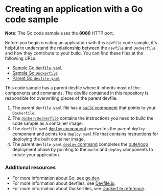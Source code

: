 # Creating an application with a Go code sample

**Note:** The Go code sample uses the **8080** HTTP port.

Before you begin creating an application with this `devfile` code sample, it's helpful to understand the relationship between the `devfile` and `Dockerfile` and how they contribute to your build. You can find these files at the following URLs:

- [Sample Go `devfile.yaml`](https://github.com/devfile-samples/devfile-sample-go-basic/blob/v2.0.0/devfile.yaml)
- [Sample Go `Dockerfile`](https://github.com/devfile-samples/devfile-sample-go-basic/blob/v2.0.0/docker/Dockerfile)
- [Parent Go `devfile.yaml`](https://github.com/devfile/registry/blob/main/stacks/go/2.2.0/devfile.yaml)

This code sample has a parent devfile where it inherits most of the components and commands. The devfile contained in this repository is responsible for overwriting pieces of the parent devfile.

1. The parent `devfile.yaml` file has a [`build` component](https://github.com/devfile/registry/blob/main/stacks/go/2.2.0/devfile.yaml#L22-L28) that points to your `Dockerfile`.
2. The [`docker/Dockerfile`](https://github.com/devfile-samples/devfile-sample-go-basic/blob/v2.0.0/docker/Dockerfile) contains the instructions you need to build the code sample as a container image.
3. The `devfile.yaml` [`deploy` component](https://github.com/devfile-samples/devfile-sample-go-basic/blob/v2.0.0/devfile.yaml#L21-L33) overwrites the parent `deploy` component and points to a `deploy.yaml` file that contains instructions for deploying the built container image.
4. The parent `devfile.yaml` [`deploy` command](https://github.com/devfile/registry/blob/main/stacks/go/2.2.0/devfile.yaml#L57-L64) completes the [outerloop](https://devfile.io/docs/2.2.0/innerloop-vs-outerloop) deployment phase by pointing to the `build` and `deploy` components to create your application.

### Additional resources

- For more information about Go, see [go.dev](https://go.dev/).
- For more information about devfiles, see [Devfile.io](https://devfile.io/).
- For more information about Dockerfiles, see [Dockerfile reference](https://docs.docker.com/engine/reference/builder/).
